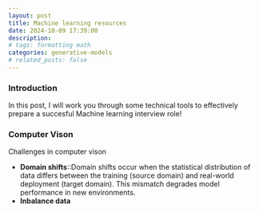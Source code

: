 ```yaml
---
layout: post
title: Machine learning resources
date: 2024-10-09 17:39:00
description:
# tags: formatting math
categories: generative-models
# related_posts: false
---
```


<h3> Introduction </h3>
In this post, I will work you through some technical tools to effectively prepare a succesful Machine learning interview role!

<h3> Computer Vison </h3>
Challenges in computer vison

- **Domain shifts**::Domain shifts occur when the statistical distribution of data differs between the training (source domain) and real-world deployment (target domain). This mismatch degrades model performance in new environments.
- **Inbalance data**
<!--
<h3> Computer Vison </h3>
Challenges in computer vison

- **Domain shifts**:Domain shifts occur when the statistical distribution of data differs between the training (source domain) and real-world deployment (target domain). This mismatch degrades model performance in new environments.
- **Inbalance data**: imbalanced data occur 

$$
\begin{equation}\label{eq: test}
\sum_{k=1}^\infty |\langle x, e_k \rangle|^2 \leq \|x\|^2
\end{equation}
$$ -->

<!-- **Pixel-wise classification**:
**Instant classification**:
**edge detection**:
**Convolution**:
**Activation function**:
**ResNet**:
**VGG**:
**Skip-connection**:
**Vision transformer**:

--- -->
